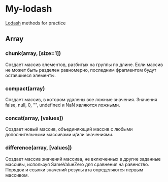# My-lodash
[Lodash](https://lodash.com/docs/4.17.15) methods for practice

## Array
### chunk(array, [size=1])
Создает массив элементов, разбитых на группы по длине. Если массив не может быть разделен равномерно, последним фрагментом будут оставшиеся элементы.

### compact(array)
Создает массив, в котором удалены все ложные значения. Значения false, null, 0, "", undefined и NaN являются ложными.

### concat(array, [values])
Создает новый массив, объединяющий массив с любыми дополнительными массивами и/или значениями.

### difference(array, [values])
Создает массив значений массива, не включенных в другие заданные массивы, используя SameValueZero для сравнения на равенство. Порядок и ссылки значений результата определяются первым массивом.
